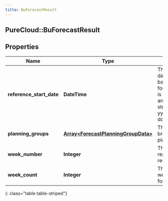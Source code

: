 ```yaml
---
title: BuForecastResult
---
```

## PureCloud::BuForecastResult

## Properties

|Name | Type | Description | Notes|
|------------ | ------------- | ------------- | -------------|
| **reference_start_date** | **DateTime** | The reference start date for interval-based data for this forecast. Date time is represented as an ISO-8601 string. For example: yyyy-MM-ddTHH:mm:ss.SSSZ | [optional] |
| **planning_groups** | [**Array&lt;ForecastPlanningGroupData&gt;**](ForecastPlanningGroupData.html) | The forecast data broken up by planning group | [optional] |
| **week_number** | **Integer** | The week number represented by this response | [optional] |
| **week_count** | **Integer** | The number of weeks in this forecast | [optional] |
{: class="table table-striped"}


